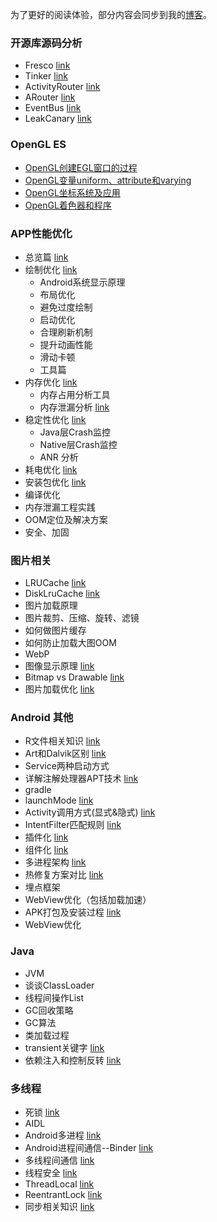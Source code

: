 为了更好的阅读体验，部分内容会同步到我的[博客](https://hningoba.github.io/ )。


### 开源库源码分析

* Fresco						[link](./Android/开源库/Fresco.md)
* Tinker						[link](./Android/开源库/tinker.md)
* ActivityRouter				[link](./Android/开源库/ActivityRouter.md)
* ARouter					[link](./Android/开源库/ARouter.md)
* EventBus						[link](./Android/开源库/EventBus.md)
* LeakCanary					[link](./Android/开源库/LeakCanary.md)

### OpenGL ES

* [OpenGL创建EGL窗口的过程](https://github.com/hningoba/KnowledgeSummary/blob/master/OpenGL系列/OpenGL%E5%88%9B%E5%BB%BAEGL%E7%AA%97%E5%8F%A3%E7%9A%84%E8%BF%87%E7%A8%8B.md)
* [OpenGL变量uniform、attribute和varying](https://github.com/hningoba/KnowledgeSummary/blob/master/OpenGL系列/OpenGL%E5%8F%98%E9%87%8Funiform%E3%80%81attribute%E5%92%8Cvarying.md)
* [OpenGL坐标系统及应用](https://github.com/hningoba/KnowledgeSummary/blob/master/OpenGL系列/OpenGL%E5%9D%90%E6%A0%87%E7%B3%BB%E7%BB%9F.md)
* [OpenGL着色器和程序](https://github.com/hningoba/KnowledgeSummary/blob/master/OpenGL系列/OpenGL%E7%9D%80%E8%89%B2%E5%99%A8%E5%92%8C%E7%A8%8B%E5%BA%8F.md)

### APP性能优化

* 总览篇							[link](./Android/APP性能优化/总览篇.md)
* 绘制优化			[link](./Android/APP性能优化/绘制优化.md)
  * Android系统显示原理
  * 布局优化
  * 避免过度绘制
  * 启动优化
  * 合理刷新机制
  * 提升动画性能
  * 滑动卡顿
  * 工具篇	
* 内存优化			[link](./Android/APP性能优化/内存优化.md)
	* 内存占用分析工具
	* 内存泄漏分析					[link](./Android/APP性能优化/内存泄漏分析及解决.md)
* 稳定性优化		[link](./Android/APP性能优化/稳定性优化.md)
	* Java层Crash监控
	* Native层Crash监控
	* ANR 分析
* 耗电优化			[link](./Android/APP性能优化/耗电优化.md)
* 安装包优化		[link](./Android/APP性能优化/安装包优化.md)
* 编译优化
* 内存泄漏工程实践
* OOM定位及解决方案
* 安全、加固


### 图片相关

* LRUCache						[link](./Android/图片相关/LruCache.md)
* DiskLruCache					[link](./Android/图片相关/DiskLruCache.md)
* 图片加载原理
* 图片裁剪、压缩、旋转、滤镜
* 如何做图片缓存
* 如何防止加载大图OOM
* WebP
* 图像显示原理					[link](./Android/图片相关/图像显示原理.md)
* Bitmap vs Drawable			[link](./Android/图片相关/bitmap_vs_drawable.md)
* 图片加载优化					[link](./Android/图片相关/图片加载优化.md)


### Android 其他

* R文件相关知识 [link](./Android/其他/R文件相关知识)
* Art和Dalvik区别 [link](./Android/其他/Art和Dalvik区别.md)
* Service两种启动方式
* 详解注解处理器APT技术 [link](./Android/其他/详解APT.md)
* gradle
* launchMode					[link](./Android/其他/launchMode.md)
* Activity调用方式(显式&隐式)		[link](./Android/其他/Activity调用方式.md)
* IntentFilter匹配规则			[link](./Android/其他/IntentFilter匹配规则.md)
* 插件化							[link](./Android/其他/插件化.md)
* 组件化							[link](./Android/其他/组件化.md)
* 多进程架构						[link](./Android/其他/多进程架构.md)
* 热修复方案对比					[link](./Android/其他/热修复.md)
* 埋点框架
* WebView优化（包括加载加速）
* APK打包及安装过程				[link](./Android/其他/APK打包及安装过程.md)
* WebView优化


### Java

* JVM
* 谈谈ClassLoader
* 线程间操作List
* GC回收策略
* GC算法
* 类加载过程
* transient关键字				[link](./Java/transient关键字.md)
* 依赖注入和控制反转				[link](./Java/依赖注入和控制反转.md)

### 多线程

* 死锁							[link](./MultiThread/死锁.md)
* AIDL	
* Android多进程					[link](./MultiThread/Android多进程.md)
* Android进程间通信--Binder		[link](./MultiThread/Android进程间通信--Binder.md)
* 多线程间通信					[link](./MultiThread/多线程间通信.md)
* 线程安全						[link](./MultiThread/线程安全.md)
* ThreadLocal					[link](./MultiThread/ThreadLocal.md)
* ReentrantLock					[link](./MultiThread/ReentrantLock.md)
* 同步相关知识					[link](./MultiThread/同步相关知识.md)

